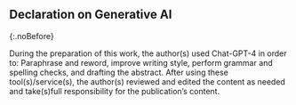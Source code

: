 ## Declaration on Generative AI
{:.noBefore}

During the preparation of this work, the author(s) used Chat-GPT-4 in order to:
Paraphrase and reword, improve writing style, perform grammar and spelling checks, and drafting the abstract.
After using these tool(s)/service(s), the author(s) reviewed and
edited the content as needed and take(s)full responsibility for the publication’s content.
<br><br>
